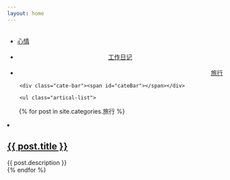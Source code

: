 ```yaml
---
layout: home
---
```


<div class="index-content 旅行">
    <div class="section">
        <ul class="artical-cate">
            <li><a href="/"><span>心情</span></a></li>
            <li style="text-align:center"><a href="/工作日记"><span>工作日记</span></a></li>
            <li class="on" style="text-align:right"><a href="/旅行"><span>旅行</span></a></li>
        </ul>

        <div class="cate-bar"><span id="cateBar"></span></div>

        <ul class="artical-list">
        {% for post in site.categories.旅行 %}
            <li>
                <h2>
                    <a href="{{ post.url }}">{{ post.title }}</a>
                </h2>
                <div class="title-desc">{{ post.description }}</div>
            </li>
        {% endfor %}
        </ul>
    </div>
    <div class="aside">
    </div>
</div>
